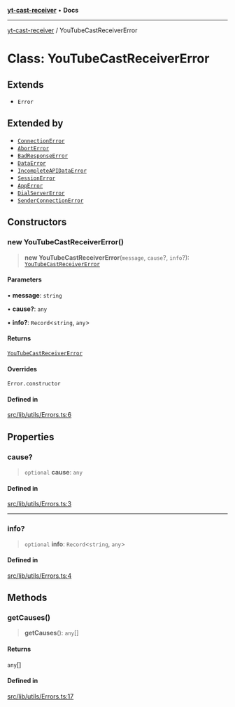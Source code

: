 [**yt-cast-receiver**](../README.md) • **Docs**

***

[yt-cast-receiver](../README.md) / YouTubeCastReceiverError

# Class: YouTubeCastReceiverError

## Extends

- `Error`

## Extended by

- [`ConnectionError`](ConnectionError.md)
- [`AbortError`](AbortError.md)
- [`BadResponseError`](BadResponseError.md)
- [`DataError`](DataError.md)
- [`IncompleteAPIDataError`](IncompleteAPIDataError.md)
- [`SessionError`](SessionError.md)
- [`AppError`](AppError.md)
- [`DialServerError`](DialServerError.md)
- [`SenderConnectionError`](SenderConnectionError.md)

## Constructors

### new YouTubeCastReceiverError()

> **new YouTubeCastReceiverError**(`message`, `cause`?, `info`?): [`YouTubeCastReceiverError`](YouTubeCastReceiverError.md)

#### Parameters

• **message**: `string`

• **cause?**: `any`

• **info?**: `Record`\<`string`, `any`\>

#### Returns

[`YouTubeCastReceiverError`](YouTubeCastReceiverError.md)

#### Overrides

`Error.constructor`

#### Defined in

[src/lib/utils/Errors.ts:6](https://github.com/patrickkfkan/yt-cast-receiver/blob/7898fbce0f56a5f9871c7ea968fa6c6f4e21202f/src/lib/utils/Errors.ts#L6)

## Properties

### cause?

> `optional` **cause**: `any`

#### Defined in

[src/lib/utils/Errors.ts:3](https://github.com/patrickkfkan/yt-cast-receiver/blob/7898fbce0f56a5f9871c7ea968fa6c6f4e21202f/src/lib/utils/Errors.ts#L3)

***

### info?

> `optional` **info**: `Record`\<`string`, `any`\>

#### Defined in

[src/lib/utils/Errors.ts:4](https://github.com/patrickkfkan/yt-cast-receiver/blob/7898fbce0f56a5f9871c7ea968fa6c6f4e21202f/src/lib/utils/Errors.ts#L4)

## Methods

### getCauses()

> **getCauses**(): `any`[]

#### Returns

`any`[]

#### Defined in

[src/lib/utils/Errors.ts:17](https://github.com/patrickkfkan/yt-cast-receiver/blob/7898fbce0f56a5f9871c7ea968fa6c6f4e21202f/src/lib/utils/Errors.ts#L17)
